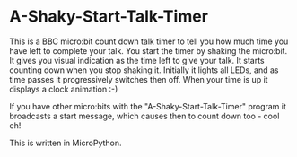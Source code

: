 # A-Shaky-Start-Talk-Timer

This is a BBC micro:bit count down talk timer to tell you how much time you have left to complete your talk. You start the timer by shaking the micro:bit. It gives you visual indication as the time left to give your talk. It starts counting down when you stop shaking it. Initially it lights all LEDs, and as time passes it progressively switches then off. When your time is up it displays a clock animation :-)  

If you have other micro:bits with the "A-Shaky-Start-Talk-Timer" program it broadcasts a start message, which causes then to count down too - cool eh!

This is written in MicroPython.

